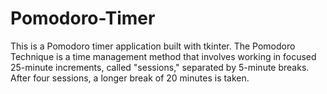 # Pomodoro-Timer
This is a Pomodoro timer application built with tkinter. The Pomodoro Technique is a time management method that involves working in focused 25-minute increments, called "sessions," separated by 5-minute breaks. After four sessions, a longer break of 20 minutes is taken.
